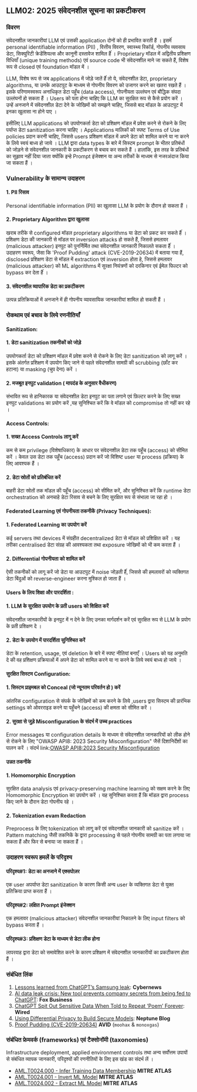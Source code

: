 ## LLM02: 2025 संवेदनशील सूचना का प्रकटीकरण

### विवरण

संवेदनशील जानकारीयां LLM एवं उसकी application दोनों को ही प्रभावित करती हैं । इसमेंं personal identifiable information (PII) , वित्तीय विवरण, स्वास्थ्य रिकॉर्ड, गोपनीय व्यवसाय डेटा, सिक्युरिटी क्रेडेंशियल्स और कानूनी दस्तावेज शामिल हैंं । Proprietary मॉडल में अद्वितीय प्रशिक्षण विधियाँ (unique training methods) एवं source code भी संवेदनशील माने जा सकते हैं, विशेष रूप से closed एवं foundation मॉडल में ।

LLM, विशेष रूप से जब applications में जोड़े जातें हैंं तो ये, संवेदनशील डेटा, proprietary algorithms, या उनके  आउटपुट के  माध्यम से गोपनीय विवरण को उजागर करने का खतरा रखते हैं । इसके  परिणामस्वरूप अनाधिकृत डेटा पहूँच (data access), गोपनीयता उल्लंघन एवं बौद्धिक संपदा उल्लंघनों हो सकता हैं । Users को पता होना चाहिए कि LLM का सुरक्षित रूप से कैसे प्रयोग करें । उन्हें अनजाने में संवेदनशील डेटा देने के  जोखिमों को समझने चाहिए, जिससे बाद मॉडल के  आउटपुट में इनका खुलासा ना होने पाए ।

इसीलिए LLM applications को उपयोगकर्ता डेटा को प्रशिक्षण मॉडल में प्रवेश करने से रोकने के  लिए पर्याप्त डेटा sanitization करना चाहिए । Applications मालिकों को स्पष्ट Terms of Use policies प्रदान करनी चाहिए, जिससे users प्रशिक्षण मॉडल में अपने डेटा को शामिल करने या ना करने के  लिये स्वयं बाध्य हो जाये । LLM द्वारा data types के  बारे में सिस्टम prompt के  भीतर प्रतिबंधों को जोड़ने से संवेदनशील जानकारी के  प्रकटीकरण से बचाव कर सकते हैं । हालांकि, इस तरह के  प्रतिबंधों का सुझाव नहीं दिया जाता क्योंकि इन्हे Prompt इंजेक्शन या अन्य तरीकों के  माध्यम से नजरअंदाज किया जा सकता हैं ।

### Vulnerability के सामान्य उदाहरण

#### 1. PII रिसाव
  Personal identifiable information (PII) का खुलासा LLM के  प्रयोग के  दौरान हो सकता हैं ।
#### 2. Proprietary Algorithm द्वारा खुलासा
  खराब तरीके  से configured मॉडल proprietary algorithms या डेटा को प्रकट कर सकते हैंं । प्रशिक्षण डेटा की जानकारी से मॉडल पर inversion attacks हो सकते हैं, जिससे हमलावर (malicious attacker) इनपुट को पुनर्निर्मित तथा संवेदनशील जानकारी निकालते सकता हैंं । उदाहरण स्वरूप, जैसा कि 'Proof Pudding' attack (CVE-2019-20634) में बताया गया हैं, disclosed प्रशिक्षण डेटा से मॉडल में extraction एवं inversion होता हे, जिससे हमलावर (malicious attacker) को ML algorithms में सुरक्षा नियंत्रणों को दरकिनार एवं ईमेल फिल्टर को bypass कर देता हैंं ।
#### 3. संवेदनशील व्यापारिक डेटा का प्रकटीकरण
  उत्पन्न प्रतिक्रियाओं में अनजाने में ही गोपनीय व्यावसायिक जानकारीयां शामिल हो सकती हैं ।

### रोकथाम एवं बचाव के लिये रणनीतियाँ

#### Sanitization:

#### 1. डेटा sanitization तकनीकों को जोड़े
  उपयोगकर्ता डेटा को प्रशिक्षण मॉडल में प्रवेश करने से रोकने के  लिए डेटा sanitization को लागू करें । इसके  अंतर्गत प्रशिक्षण में उपयोग किए जाने से पहले संवेदनशील सामग्री की scrubbing (छाँट कर हटाना) या masking (चुप देना) करें ।
#### 2. मजबूत इनपुट validation ( मापदंड के अनुसार वैधीकरण)
  संभावित रूप से हानिकारक या संवेदनशील डेटा इनपुट का पता लगाने एवं फ़िल्टर करने के  लिए सख्त इनपुट validations का प्रयोग करें ,यह सुनिश्चित करें कि वे मॉडल को compromise तो नहीं कर रहे ।

#### Access Controls:

#### 1. सख्त Access Controls लागू करें
  कम से कम privilege (विशेषाधिकार) के  आधार पर संवेदनशील डेटा तक पहूँच (access) को सीमित करें । केवल उस डेटा तक पहूँच (access) प्रदान करें जो विशिष्ट user या process (प्रक्रिया) के  लिए आवश्यक हैं ।
#### 2. डेटा स्रोतों को प्रतिबंधित करें
  बाहरी डेटा स्रोतों तक मॉडल की पहूँच (access) को सीमित करें, और सुनिश्चित करें कि runtime डेटा orchestration को अनचाहे डेटा रिसाव से बचने के  लिए सुरक्षित रूप से संभाला जा रहा हो ।

#### Federated Learning एवं गोपनीयता तकनीकें (Privacy Techniques):

#### 1. Federated Learning का उपयोग करें
  कई servers तथा devices में संग्रहीत decentralized डेटा से मॉडल को प्रशिक्षित करें । यह तरीका centralised डेटा संग्रह की आवश्यकता तथा exposure जोखिमों को भी कम करता हैं ।
#### 2. Differential गोपनीयता को शामिल करें
  ऐसी तकनीकों को लागू करें जो डेटा या आउटपुट में noise जोड़ती हैंं, जिससे की हमलावरों को व्यक्तिगत डेटा बिंदुओं को reverse-engineer करना मुश्किल हो जाता हैं ।

#### Users के लिय शिक्षा और पारदर्शिता :

#### 1. LLM के सुरक्षित उपयोग के प्रती users को शिक्षित करें
  संवेदनशील जानकारीयों के  इनपुट में न देने के  लिए उनका मार्गदर्शन करें एवं सुरक्षित रूप से LLM के  प्रयोग के  प्रती प्रशिक्षण दे ।
#### 2. डेटा के उपयोग में पारदर्शिता सुनिश्चित करें
  डेटा के  retention, usage, एवं deletion के  बारे में स्पष्ट नीतियां बनाएँ । Users को यह अनुमति दे की वह प्रशिक्षण प्रक्रियाओं में अपने डेटा को शामिल करने या ना करने के  लिये स्वयं बाध्य हो जाये ।

#### सुरक्षित सिस्टम Configuration:

#### 1. सिस्टम प्राइमबल को Conceal (जो न्यूनतम परिवर्तन हो ) करें 
  आंतरिक configuration से संपर्क के  जोखिमों को कम करने के  लिये ,users द्वारा सिस्टम की प्रारंभिक settings को ओवरराइड करने या पहुँचने (access) की क्षमता को सीमित करें ।
#### 2. सुरक्षा से जुड़े Misconfiguration के संदर्भ में उच्च practices
  Error messages या configuration details के  माध्यम से संवेदनशील जानकारियों को लीक होने से रोकने के  लिए "OWASP API8: 2023 Security Misconfiguration" जैसें दिशानिर्देशों का पालन करें । 
   संदर्भ link:[OWASP API8:2023 Security Misconfiguration](https://owasp.org/API-Security/editions/2023/en/0xa8-security-misconfiguration/)

#### उन्नत तकनीके 

#### 1. Homomorphic Encryption
  सुरक्षित data analysis एवं privacy-preserving machine learning को सक्षम करने के  लिए Homomorphic Encryption का उपयोग करें । यह सुनिश्चित करता हैं कि मॉडल द्वारा process किए जाने के  दौरान डेटा गोपनीय रहे ।
#### 2. Tokenization evam Redaction
  Preprocess के  लिए tokenization को लागू करें एवं संवेदनशील जानकारी को sanitize करें । Pattern matching जैसी तकनिकें के  द्वारा processing से पहले गोपनीय सामग्री का पता लगाया जा सकता हैं और फिर से बनाया जा सकता हैं ।

### उदाहरण स्वरूप हमलें के परिदृश्य

#### परिदृश्य#1: डेटा का अनजाने में एक्सपोज़र
  एक user अपर्याप्त डेटा sanitization के  कारण किसी अन्य user के  व्यक्तिगत डेटा से युक्त प्रतिक्रिया प्राप्त करता हैं ।
#### परिदृश्य#2: लक्षित Prompt इंजेक्शन
  एक हमलावर (malicious attacker) संवेदनशील जानकारीयां निकालने के  लिए input filters को bypass करता हैं ।
#### परिदृश्य#3: प्रशिक्षण डेटा के माध्यम से डेटा लीक होना
  लापरवाह द्वारा डेटा को समावेशित करने के  कारण प्रशिक्षण में संवेदनशील जानकारीयों का प्रकटीकरण होता हैं ।

### संबंधित लिंक

1. [Lessons learned from ChatGPT’s Samsung leak](https://cybernews.com/security/chatgpt-samsung-leak-explained-lessons/): **Cybernews**
2. [AI data leak crisis: New tool prevents company secrets from being fed to ChatGPT](https://www.foxbusiness.com/politics/ai-data-leak-crisis-prevent-company-secrets-chatgpt): **Fox Business**
3. [ChatGPT Spit Out Sensitive Data When Told to Repeat ‘Poem’ Forever](https://www.wired.com/story/chatgpt-poem-forever-security-roundup/): **Wired**
4. [Using Differential Privacy to Build Secure Models](https://neptune.ai/blog/using-differential-privacy-to-build-secure-models-tools-methods-best-practices): **Neptune Blog**
5. [Proof Pudding (CVE-2019-20634)](https://avidml.org/database/avid-2023-v009/) **AVID** (`moohax` & `monoxgas`)

### संबंधित फ्रेमवर्क (frameworks) एवं टैक्सोनॉमी (taxonomies)

Infrastructure deployment, applied environment controls तथा अन्य सर्वोत्तम उपायों से संबंधित व्यापक जानकारी, परिदृश्यों की रणनीतियों के  लिए इस खंड का संदर्भ लें ।

- [AML.T0024.000 - Infer Training Data Membership](https://atlas.mitre.org/techniques/AML.T0024.000) **MITRE ATLAS**
- [AML.T0024.001 - Invert ML Model](https://atlas.mitre.org/techniques/AML.T0024.001) **MITRE ATLAS**
- [AML.T0024.002 - Extract ML Model](https://atlas.mitre.org/techniques/AML.T0024.002) **MITRE ATLAS**
